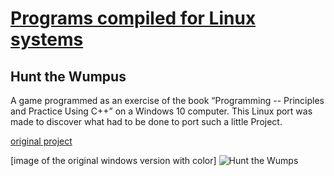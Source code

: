 # [Programs compiled for Linux systems](https://github.com/Nice2Bee/Linux-stuff/tree/master)
## Hunt the Wumpus
A game programmed as an exercise of the book “Programming -- Principles and Practice Using C++” on a Windows 10 computer. This Linux port was made to discover what had to be done to port such a little Project.

[original project](https://github.com/Nice2Bee/Programming_with_cpp/tree/master/Chapter%2018%20vector%20pointer/Hunt%20the%20Wumps)

\[image of the original windows version with color]
![Hunt the Wumps](https://github.com/Nice2Bee/Linux-stuff/blob/Hunt-the-Wump/compatibility%20ports/HtW/screenshot.PNG)
